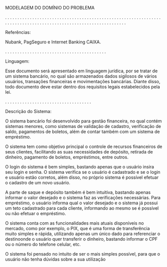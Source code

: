 MODELAGEM DO DOMÍNIO DO PROBLEMA

.
.
.
.
.
.
.
.
.
.
.
.
.
.
.
.
.
.
.
.
.
.
.
.
.
.
.
.
.
.
.
.
.
.
.
.
.
.
.
.
.
.
.
.
.
.
.
.
.
.
.
.
.
.
.
.
.
.
.
.
.
.
.
.
.
.
.
.
.
.
.
.
.
.
.
.
.
.
.
.
.
.
.
.
.
.
.
.
.
.
.
.
.
.
.
.
.
.
.
.
.
.
.
.
.
.
.
.
.
.
.
.


Referências:

Nubank, PagSeguro e Internet Banking CAIXA.

.
.
.
.
.
.
.
.
.
.
.
.
.
.
.
.
.
.
.
.
.
.
.
.
.
.
.
.
.
.
.
.
.
.
.
.
.
.
.
.
.


Linguagem:

Esse documento será apresentado em linguagem jurídica, por se tratar de um sistema 
bancário, no qual são armazenados dados sigilosos de vários usuários, transações 
financeiras e movimentações bancárias. Diante disso, todo documento deve estar 
dentro dos requisitos legais estabelecidos pela lei.

.
.
.
.
.
.
.
.
.
.
.
.
.
.
.
.
.
.
.
.
.
.
.
.
.
.
.
.
.
.
.
.
.
.
.


Descrição do Sistema:

O sistema bancário foi desenvolvido para gestão financeira, no qual contém sistemas 
menores, como sistemas de validação de cadastro, verificação de saldo, pagamentos 
de boletos, além de contar também com um sistema de empréstimo.

O sistema tem como objetivo principal o controle de recursos financeiros de seus 
clientes, facilitando as suas necessidades de depósito, retirada de dinheiro, pagamento 
de boletos, empréstimos, entre outros.

O login do sistema é bem simples, bastando apenas que o usuário insira seu login e 
senha. O sistema verifica se o usuário é cadastrado e se o login e usuário estão 
corretos, além disso, no próprio sistema é possível efetuar o cadastro de um novo 
usuário.

A parte de saque e depósito também é bem intuitiva, bastando apenas informar o valor 
desejado e o sistema faz as verificações necessárias.
Para empréstimo, o usuário informa qual o valor desejado e o sistema já possui um teto 
cadastrado para cada cliente, informando ao mesmo se é possível ou não efetuar o 
empréstimo.

O sistema conta com as funcionalidades mais atuais disponíveis no mercado, como por 
exemplo, o PIX, que é uma forma de transferência muito simples e rápida, utilizando 
apenas um único dado para referenciar o destinoonde o usuário quer transferir o 
dinheiro, bastando informar o CPF ou o número do telefone celular, etc.

O sistema foi pensado no intuito de ser o mais simples possível, para que o usuário 
não tenha dúvidas sobre a sua utilização
